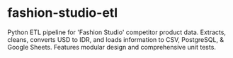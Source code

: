 # fashion-studio-etl
Python ETL pipeline for 'Fashion Studio' competitor product data. Extracts, cleans, converts USD to IDR, and loads information to CSV, PostgreSQL, &amp; Google Sheets. Features modular design and comprehensive unit tests.
